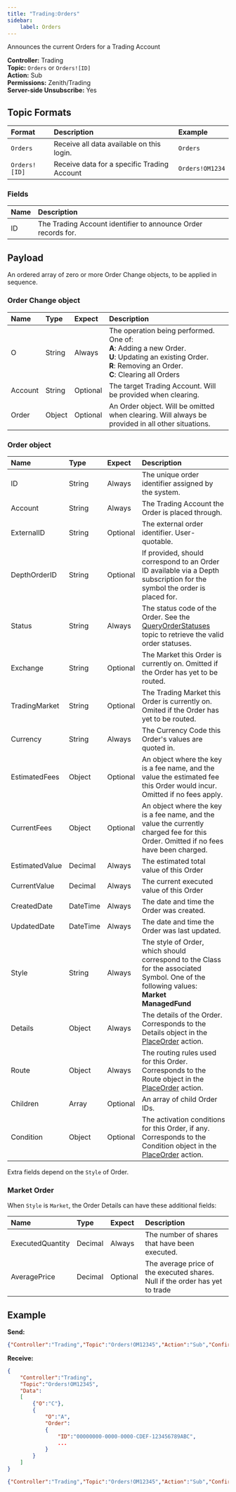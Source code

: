 ```yaml
---
title: "Trading:Orders"
sidebar:
    label: Orders
---
```


Announces the current Orders for a Trading Account

**Controller:** Trading\
**Topic:** `Orders` or `Orders![ID]`\
**Action:** Sub\
**Permissions:** Zenith/Trading\
**Server-side Unsubscribe:** Yes

## Topic Formats

| Format                        | Description | Example
| :---------------------------- | :--- | :--- |
| `Orders`                      | Receive all data available on this login. | `Orders` |
| `Orders![ID]`                 | Receive data for a specific Trading Account | `Orders!OM1234` |

### Fields

| Name   | Description |
| :------| :--- |
| ID     | The Trading Account identifier to announce Order records for. |

## Payload

An ordered array of zero or more Order Change objects, to be applied in sequence.

### Order Change object

| Name   | Type    | Expect   | Description |
| :------| :------ | :------- | :--- |
| O | String | Always | The operation being performed. One of:<br>**A**: Adding a new Order.<br>**U**: Updating an existing Order.<br>**R**: Removing an Order.<br>**C**: Clearing all Orders |
| Account | String | Optional | The target Trading Account. Will be provided when clearing. |
| Order | Object | Optional | An Order object. Will be omitted when clearing. Will always be provided in all other situations. |

### Order object

| Name           | Type     | Expect   | Description |
| :------------- | :------- | :------- | :--- |
| ID             | String   | Always   | The unique order identifier assigned by the system. |
| Account        | String   | Always   | The Trading Account the Order is placed through. |
| ExternalID     | String   | Optional | The external order identifier. User-quotable. |
| DepthOrderID   | String   | Optional | If provided, should correspond to an Order ID available via a Depth subscription for the symbol the order is placed for. |
| Status         | String   | Always   | The status code of the Order. See the [QueryOrderStatuses](../queryorderstatuses/) topic to retrieve the valid order statuses. |
| Exchange       | String   | Optional | The Market this Order is currently on. Omitted if the Order has yet to be routed. |
| TradingMarket  | String   | Optional | The Trading Market this Order is currently on. Omited if the Order has yet to be routed. |
| Currency       | String   | Always   | The Currency Code this Order's values are quoted in. |
| EstimatedFees  | Object   | Optional | An object where the key is a fee name, and the value the estimated fee this Order would incur. Omitted if no fees apply. |
| CurrentFees    | Object   | Optional | An object where the key is a fee name, and the value the currently charged fee for this Order. Omitted if no fees have been charged. |
| EstimatedValue | Decimal  | Always   | The estimated total value of this Order |
| CurrentValue   | Decimal  | Always   | The current executed value of this Order |
| CreatedDate    | DateTime | Always   | The date and time the Order was created. |
| UpdatedDate    | DateTime | Always   | The date and time the Order was last updated. |
| Style          | String   | Always   | The style of Order, which should correspond to the Class for the associated Symbol. One of the following values:<br>**Market**<br>**ManagedFund** |
| Details        | Object   | Always   | The details of the Order. Corresponds to the Details object in the [PlaceOrder](../placeorder/#order-details-object) action. |
| Route          | Object   | Always   | The routing rules used for this Order. Corresponds to the Route object in the [PlaceOrder](../placeorder/#order-route-object) action. |
| Children       | Array    | Optional | An array of child Order IDs. |
| Condition      | Object   | Optional | The activation conditions for this Order, if any. Corresponds to the Condition object in the [PlaceOrder](../placeorder/#order-condition-object) action. |

Extra fields depend on the `Style` of Order.

### Market Order

When `Style` is `Market`, the Order Details can have these additional fields:

| Name             | Type    | Expect   | Description |
| :--------------- | :------ | :------- | :--- |
| ExecutedQuantity | Decimal | Always   | The number of shares that have been executed. |
| AveragePrice     | Decimal | Optional | The average price of the executed shares. Null if the order has yet to trade |

## Example

**Send:**
```json
{"Controller":"Trading","Topic":"Orders!OM12345","Action":"Sub","Confirm":true}
```

**Receive:**
```json
{
	"Controller":"Trading",
	"Topic":"Orders!OM12345",
	"Data":
	[
		{"O":"C"},
		{
			"O":"A",
			"Order":
			{
				"ID":"00000000-0000-0000-CDEF-123456789ABC",
				...
			}
		}
	]
}
```
```json
{"Controller":"Trading","Topic":"Orders!OM12345","Action":"Sub","Confirm":true}
```
